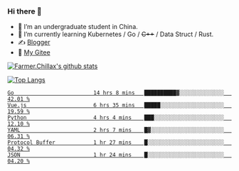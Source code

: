 ### Hi there 👋

- 🔭 I’m an undergraduate student in China.
- 🌱 I’m currently learning Kubernetes / Go / ~~C++~~ / Data Struct / Rust.
- ✍️ [Blogger](https://blog.farmer233.top)
- 🤔 [My Gitee](https://gitee.com/Farmer-chong)


[![Farmer.Chillax's github stats](https://github-readme-stats.vercel.app/api?username=FarmerChillax)](https://github.com/anuraghazra/github-readme-stats)

[![Top Langs](https://github-readme-stats.vercel.app/api/top-langs/?username=FarmerChillax&layout=compact&hide=html,css,javascript)](https://github.com/anuraghazra/github-readme-stats)

<p>
  <a href="https://wakatime.com/@Farmer">
        <!--START_SECTION:waka-->

```text
Go                         14 hrs 8 mins   ██████████▓░░░░░░░░░░░░░░   42.01 %
Vue.js                     6 hrs 35 mins   █████░░░░░░░░░░░░░░░░░░░░   19.59 %
Python                     4 hrs 4 mins    ███░░░░░░░░░░░░░░░░░░░░░░   12.10 %
YAML                       2 hrs 7 mins    █▓░░░░░░░░░░░░░░░░░░░░░░░   06.31 %
Protocol Buffer            1 hr 27 mins    █░░░░░░░░░░░░░░░░░░░░░░░░   04.32 %
JSON                       1 hr 24 mins    █░░░░░░░░░░░░░░░░░░░░░░░░   04.20 %
```

<!--END_SECTION:waka-->
  </a>
</p>

<!--
**Farmer-chong/Farmer-chong** is a ✨ _special_ ✨ repository because its `README.md` (this file) appears on your GitHub profile.

Here are some ideas to get you started:

- 🔭 I’m currently working on ...
- 🌱 I’m currently learning ...
- 👯 I’m looking to collaborate on ...
- 🤔 I’m looking for help with ...
- 💬 Ask me about ...
- 📫 How to reach me: ...
- 😄 Pronouns: ...
- ⚡ Fun fact: ...
-->

